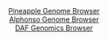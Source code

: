 <div id="Pineapple_Genome_Browser" align="center">
  <a href="https://igv.org/app/?sessionURL=blob:zZLRbpswGEbfxVKrTSKAoUBAqibapk3aKu2SJalSVciAATfGJrZDkkZ593nRpt10UnOxaRIX5pfB33d8dqDFQhLOQAQcE3omhMAAsuLrMaobioeoxhJEBaISG0DgAgvMMgyiHSiQVGgyutdfVko1MrIsoppOjVjJTemaqEZvnKG1NDNeW5ecUpRygRQX0roQqOUWKdvOGqeoaUx9tmt6Vo4UshBtKs4ktxrMymSt_5f8GiUlZrzGSb2iihwCJDqPzpibBfoSz8ZxlmEp7_B2kJ_Hd4N46vYm8xv_cj556M8m_ux0TEqG1Erg83QjqpX7DQ.HaXd54lzLOJ4Wo_TEuRjReWmfuFenvU1DBJbnMIBdtwuh52k4hOV48z_11g85sntXdMniNq0ChhfT1z6N51D35ktX1Kz3bnMf7A1AebbSNoCsEkEEbcO1fcNz_M6PJewath1qPoITED2_GEAJlC309ucdUNtGOwMkXq4O.hiAixwLEHVC2w5gGDreWXBmhyHcGzuwEvTvwb2ejMLAdmLH8ZOCUKWFzhPJGmkixsw2K8zy7UiaWp62HQQK81u1WarFdj4ZXm6Ce3jV3JR_oGkAffjhCnXVj2T6J.Z9JIip0mN1c.p8_VqPFxqUXz_51VX55H_N.puHx3kbvwso0HWPg1NwUSOl9.uJfv1pXIsEQUzpQUskSQklajvTHPkaRNBxtbgg45RrE4Eo00.2YRvQsz__FtTdv.y_Aw--">Pineapple Genome Browser</a>
</div>
<div id="Alphonso_Genome_Browser" align="center">
  <a href="https://igv.org/app/?sessionURL=blob:zZLRbpswGEbfxVKrTSJgQ0ICUjSRNGm7rk3bJEuaqkIGDHgFm9gmJI3y7vOqTbtZpeZi0yQuzC.Dv._47MGGCEk5Az6wTdQxEQIGkDlvprisCnKDSyKBn.JCEgMIkhJBWEyAvwcplgrP77_oL3OlKulbFlVVq8Qs46Z0TFziF85wI82Yl9aQFwWOuMCKC2kNBN5wi2abVkMiXFWmPtsxO1aCFbZwUeWcSW5VhGVho_8X_hqFGWG8JGFZF4q.Bgh1Hp0xMVP8KVhMgzgmUl6R3WXSD64ug6_OaL46d4er.eRiMXcXp1OaMaxqQfpJ1QQrtHtZpp9ny5uY2pPz6dmy3q7zhxPn7HS0raggso.6qOf0kANtDYayhGz_p876oUf2Ls9O7PGAXAzdzrfobuhVDzA9sQfJtM4m5_n1G90PBih4XGsXQJyLro.g4UDX6Nhu68cS9QwIPU1IcAr8xycDKIHjZ739cQ_UrtLGAEnW9as8BuAiIQL4LQ_CLvI8u9PutqHnoYOxB7Uo_h7e8fze60I7sG03TGmhtM5JKFklTcyYuYlTM3s5kue1hlf21rNY8PGIkXRJ13k9WEA8nDw3b5qkD3.9RF31PZn.iXvvCWKq6Gjh4ls5vpu50W3Q1uqROW3adDsSW6bJrXp_ROTowsfhSbkosdL79US__nRugwXFTOnBhkoa0YKq3UKT5A3wke1odUHMC65dBCKLPkADGqgDP_5W1Dk8Hb4D">Alphonso Genome Browser</a>
</div>


<div id="DAF_Genomics_Browser" align="center">
  <a href="https://igv.org/app/?sessionURL=blob:tZFta9swEMe_iyB9ZTuW7NixIQx3TReTdl0TvJCUEm72OfZmW54kL01DvvuE2zLYA2PQgSRO3MP_7n5H8g2FLHlDQsIsOrIoJQaRBd8voW4rfA81ShLmUEk0iMAcBTYpkvBIcpAKksWVziyUamU4HGaQmztseF2m0pKOBa0peacK1KEms6CGR97AXlopr3WwgiFUbcEbyYeQpiilaQ9bbHbbPejnxbftS.K27ipV9qpb3YRuLLNy0N2WTYYPf2nkPyjrU76JVsuoz5_jIc4m0TyOPjrTZPPOe7tJbmarxFudLctdA6oTOImLuljP5PWAnc9mbnrw1kos_PPD7YV7ywfOxdn0oS0Fygn16dgZU8YCcjJIxdNOQyBpIWhIXcNnY4O5rvlsOiNPb0HwkoR39wZRAtIvOvzuSNSh1aiIxK9dT80gXGQoSGgGtu3TIGAj13ftIKAn40g6Ub0yy8tkEfg2ixjzrE9Qa_28rPoFaqFfna8F8qfK.v4rKBrQx8_2VdF9GMXBene9iQfscu5O1Q3XRvw7VI6tJ_jjaDkXNSjtevo.g4FKK9bYqB9knNP96Ts-">DAF Genomics Browser</a>
</div>
